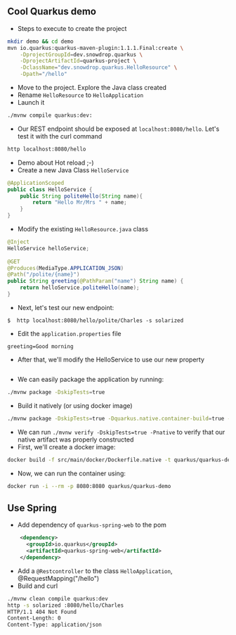 ## Cool Quarkus demo

- Steps to execute to create the project
```bash
mkdir demo && cd demo
mvn io.quarkus:quarkus-maven-plugin:1.1.1.Final:create \
    -DprojectGroupId=dev.snowdrop.quarkus \
    -DprojectArtifactId=quarkus-project \
    -DclassName="dev.snowdrop.quarkus.HelloResource" \
    -Dpath="/hello"
```
- Move to the project. Explore the Java class created
- Rename `HelloResource` to `HelloApplication`
- Launch it 
```bash
./mvnw compile quarkus:dev:
```
- Our REST endpoint should be exposed at `localhost:8080/hello`. Let's test it with the curl command
```bash
http localhost:8080/hello
```
- Demo about Hot reload ;-)
- Create a new Java Class `HelloService`
```java
@ApplicationScoped
public class HelloService {
    public String politeHello(String name){
        return "Hello Mr/Mrs " + name;
    }
}
```
- Modify the existing `HelloResource.java` class
```java
@Inject
HelloService helloService;
 
@GET
@Produces(MediaType.APPLICATION_JSON)
@Path("/polite/{name}")
public String greeting(@PathParam("name") String name) {
    return helloService.politeHello(name);
}
```
- Next, let's test our new endpoint:
```
$  http localhost:8080/hello/polite/Charles -s solarized
```
- Edit the `application.properties` file
```
greeting=Good morning
```
- After that, we'll modify the HelloService to use our new property
```java

```
- We can easily package the application by running:
```bash
./mvnw package -DskipTests=true
```
- Build it natively (or using docker image)
```bash
./mvnw package -DskipTests=true -Dquarkus.native.container-build=true -Pnative
```
- We can run `./mvnw verify -DskipTests=true -Pnative` to verify that our native artifact was properly constructed
- First, we'll create a docker image:
```bash
docker build -f src/main/docker/Dockerfile.native -t quarkus/quarkus-demo .
```
- Now, we can run the container using:
```bash
docker run -i --rm -p 8080:8080 quarkus/quarkus-demo
```

## Use Spring

- Add dependency of `quarkus-spring-web` to the pom
```xml
    <dependency>
      <groupId>io.quarkus</groupId>
      <artifactId>quarkus-spring-web</artifactId>
    </dependency>
```

- Add a `@Restcontroller` to the class `HelloApplication`, @RequestMapping("/hello")
- Build and curl
```bash
./mvnw clean compile quarkus:dev     
http -s solarized :8080/hello/Charles                           
HTTP/1.1 404 Not Found
Content-Length: 0
Content-Type: application/json
```